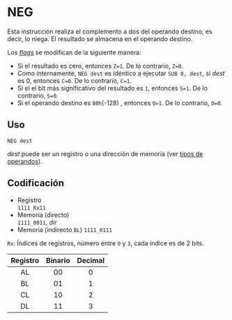 # NEG

Esta instrucción realiza el complemento a dos del operando destino, es decir, lo niega. El resultado se almacena en el operando destino.

Los [_flags_](../cpu#flags) se modifican de la siguiente manera:

- Si el resultado es cero, entonces `Z=1`. De lo contrario, `Z=0`.
- Como internamente, `NEG dest` es idéntico a ejecutar `SUB 0, dest`, si _dest_ es 0, entonces `C=0`. De lo contrario, `C=1`.
- Si el el bit más significativo del resultado es `1`, entonces `S=1`. De lo contrario, `S=0`.
- Si el operando destino es `80h`(-128) , entonces `O=1`. De lo contrario, `O=0`.

## Uso

```vonsim
NEG dest
```

_dest_ puede ser un registro o una dirección de memoria (ver [tipos de operandos](../assembly#operandos)).

## Codificación
- Registro  
  `1111_Rx11`
- Memoria (directo)  
  `1111_0011`, _dir_
- Memoria (indirecto `BL`)
  `1111_0111`


`Rx`: Índices de registros, número entre `0` y `3`, cada índice es de 2 bits.

| Registro | Binario | Decimal |
|:--------:|:-------:|:-------:|
|   AL     |   00    |    0    |
|   BL     |   01    |    1    |
|   CL     |   10    |    2    |
|   DL     |   11    |    3    |